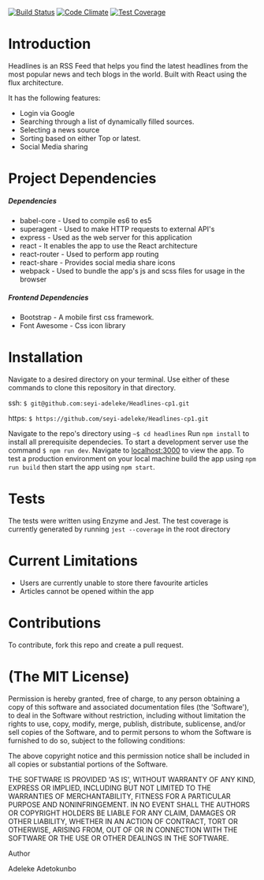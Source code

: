 [![Build Status](https://travis-ci.org/seyi-adeleke/Headlines-cp1.svg?branch=master)](https://travis-ci.org/seyi-adeleke/Headlines-cp1) [![Code Climate](https://codeclimate.com/github/seyi-adeleke/Headlines-cp1/badges/gpa.svg)](https://codeclimate.com/github/seyi-adeleke/Headlines-cp1)
[![Test Coverage](https://codeclimate.com/github/seyi-adeleke/Headlines-cp1/badges/coverage.svg)](https://codeclimate.com/github/seyi-adeleke/Headlines-cp1/coverage)

# Introduction
Headlines is an RSS Feed that helps you find the latest headlines from the most popular news and tech blogs in the world. Built with React using the flux architecture.

It has the following features:
* Login via Google
* Searching through a list of dynamically filled sources.
* Selecting a news source
* Sorting based on either Top or latest.
* Social Media sharing

# Project Dependencies
##### Dependencies
* babel-core - Used to compile es6 to es5
* superagent - Used to make HTTP requests to external API's
* express - Used as the web server for this application
* react - It enables the app to use the React architecture
* react-router - Used to perform app routing
* react-share - Provides social media share icons
* webpack - Used to bundle the app's js and scss files for usage in the browser
##### Frontend Dependencies

* Bootstrap - A mobile first css framework.
* Font Awesome - Css icon library

# Installation
Navigate to a desired directory on your terminal. Use either of these commands to clone this repository in that directory.

ssh: `$ git@github.com:seyi-adeleke/Headlines-cp1.git`

https: `$ https://github.com/seyi-adeleke/Headlines-cp1.git`

Navigate to the repo's directory using
`~$ cd headlines`
Run `npm install` to install all prerequisite dependecies. To start a development server use the command `$ npm run dev`. Navigate to [localhost:3000](localhost:3000) to view the app.
To test a production environment on your local machine build the app using `npm run build` then start the app using `npm start`.

# Tests
The tests were written using Enzyme and Jest. The test coverage is currently  generated by running `jest --coverage` in the root directory

# Current Limitations
* Users are currently unable to store there favourite articles
* Articles cannot be opened within the app

# Contributions
To contribute, fork this repo and create a pull request.

# (The MIT License)

Permission is hereby granted, free of charge, to any person obtaining a copy of this software and associated documentation files (the 'Software'), to deal in the Software without restriction, including without limitation the rights to use, copy, modify, merge, publish, distribute, sublicense, and/or sell copies of the Software, and to permit persons to whom the Software is furnished to do so, subject to the following conditions:

The above copyright notice and this permission notice shall be included in all copies or substantial portions of the Software.

THE SOFTWARE IS PROVIDED 'AS IS', WITHOUT WARRANTY OF ANY KIND, EXPRESS OR IMPLIED, INCLUDING BUT NOT LIMITED TO THE WARRANTIES OF MERCHANTABILITY, FITNESS FOR A PARTICULAR PURPOSE AND NONINFRINGEMENT. IN NO EVENT SHALL THE AUTHORS OR COPYRIGHT HOLDERS BE LIABLE FOR ANY CLAIM, DAMAGES OR OTHER LIABILITY, WHETHER IN AN ACTION OF CONTRACT, TORT OR OTHERWISE, ARISING FROM, OUT OF OR IN CONNECTION WITH THE SOFTWARE OR THE USE OR OTHER DEALINGS IN THE SOFTWARE.

Author

Adeleke Adetokunbo
